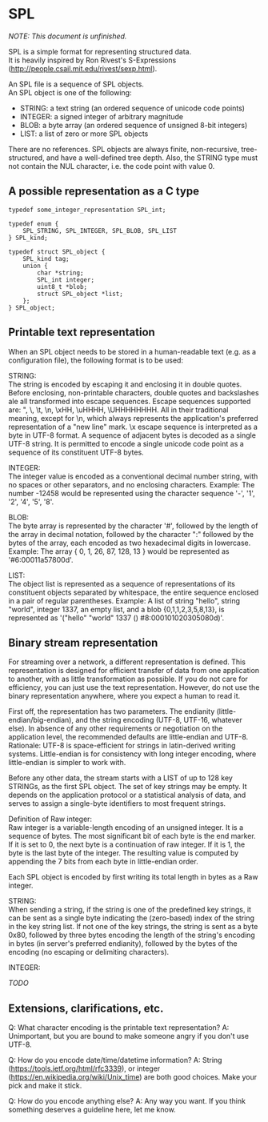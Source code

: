 SPL
===

*NOTE: This document is unfinished.*

SPL is a simple format for representing structured data.  
It is heavily inspired by Ron Rivest's S-Expressions (http://people.csail.mit.edu/rivest/sexp.html).

An SPL file is a sequence of SPL objects.  
An SPL object is one of the following:
 * STRING: a text string (an ordered sequence of unicode code points)
 * INTEGER: a signed integer of arbitrary magnitude
 * BLOB: a byte array (an ordered sequence of unsigned 8-bit integers)
 * LIST: a list of zero or more SPL objects

There are no references.
SPL objects are always finite, non-recursive, tree-structured, and have a well-defined tree depth.
Also, the STRING type must not contain the NUL character, i.e. the code point with value 0.

A possible representation as a C type
-------------------------------------

	typedef some_integer_representation SPL_int;

	typedef enum {
		SPL_STRING, SPL_INTEGER, SPL_BLOB, SPL_LIST
	} SPL_kind;

	typedef struct SPL_object { 
		SPL_kind tag;
		union {
			char *string;
			SPL_int integer;
			uint8_t *blob;
			struct SPL_object *list;
		};
	} SPL_object;


Printable text representation
-----------------------------

When an SPL object needs to be stored in a human-readable text (e.g. as a configuration file), the following format is to be used:

STRING:  
	The string is encoded by escaping it and enclosing it in double quotes.
	Before enclosing, non-printable characters, double quotes and backslashes ale all transformed into escape sequences.
	Escape sequences supported are: \", \\, \t, \n, \xHH, \uHHHH, \UHHHHHHHH. All in their traditional meaning, except for \n,
	which always represents the application's preferred representation of a "new line" mark.
	\x escape sequence is interpreted as a byte in UTF-8 format. A sequence of adjacent bytes is decoded as a single UTF-8 string.
	It is permitted to encode a single unicode code point as a sequence of its constituent UTF-8 bytes.

INTEGER:  
	The integer value is encoded as a conventional decimal number string, with no spaces or other separators, and no enclosing characters.
	Example: The number -12458 would be represented using the character sequence '-', '1', '2', '4', '5', '8'.

BLOB:  
	The byte array is represented by the character '#', followed by the length of the array in decimal notation,
	followed by the character ":" followed by the bytes of the array, each encoded as two hexadecimal digits in lowercase.
	Example: The array { 0, 1, 26, 87, 128, 13 } would be represented as '#6:00011a57800d'.
	
LIST:  
	The object list is represented as a sequence of representations of its constituent objects separated by whitespace,
	the entire sequence enclosed in a pair of regular parentheses.
	Example: A list of string "hello", string "world", integer 1337, an empty list, and a blob {0,1,1,2,3,5,8,13},
	         is represented as '("hello" "world" 1337 () #8:000101020305080d)'.



Binary stream representation
----------------------------

For streaming over a network, a different representation is defined.
This representation is designed for efficient transfer of data from one application to another, with as little transformation as possible.
If you do not care for efficiency, you can just use the text representation.
However, do not use the binary representation anywhere, where you expect a human to read it.

First off, the representation has two parameters.
The endianity (little-endian/big-endian), and the string encoding (UTF-8, UTF-16, whatever else).
In absence of any other requirements or negotiation on the application level, the recommended defaults are little-endian and UTF-8.
Rationale: UTF-8 is space-efficient for strings in latin-derived writing systems.
Little-endian is for consistency with long integer encoding, where little-endian is simpler to work with.

Before any other data, the stream starts with a LIST of up to 128 key STRINGs, as the first SPL object.
The set of key strings may be empty. It depends on the application protocol or a statistical analysis of data,
and serves to assign a single-byte identifiers to most frequent strings.


Definition of Raw integer:  
	Raw integer is a variable-length encoding of an unsigned integer.
	It is a sequence of bytes. The most significant bit of each byte
	is the end marker. If it is set to 0, the next byte is a
	continuation of raw integer. If it is 1, the byte is the last byte of
	the integer. The resulting value is computed by appending the 7 bits
	from each byte in little-endian order.

Each SPL object is encoded by first writing its total length in bytes as
a Raw integer.

STRING:  
	When sending a string, if the string is one of the predefined key strings, it can be sent as a single byte
	indicating the (zero-based) index of the string in the key string list.
	If not one of the key strings, the string is sent as a byte 0x80, followed by three bytes encoding the length
	of the string's encoding in bytes (in server's preferred endianity), followed by the bytes of the encoding
	(no escaping or delimiting characters).

INTEGER:
	
*TODO*


Extensions, clarifications, etc.
--------------------------------

Q: What character encoding is the printable text representation?
A: Unimportant, but you are bound to make someone angry if you don't use UTF-8.

Q: How do you encode date/time/datetime information?
A: String (https://tools.ietf.org/html/rfc3339), or integer (https://en.wikipedia.org/wiki/Unix_time) are both good choices. Make your pick and make it stick.

Q: How do you encode anything else?
A: Any way you want. If you think something deserves a guideline here, let me know.
